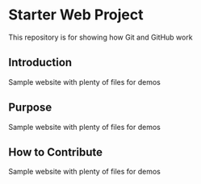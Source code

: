 # Starter Web Project

This repository is for showing how Git and GitHub work

## Introduction

Sample website with plenty of files for demos

## Purpose

Sample website with plenty of files for demos

## How to Contribute

Sample website with plenty of files for demos